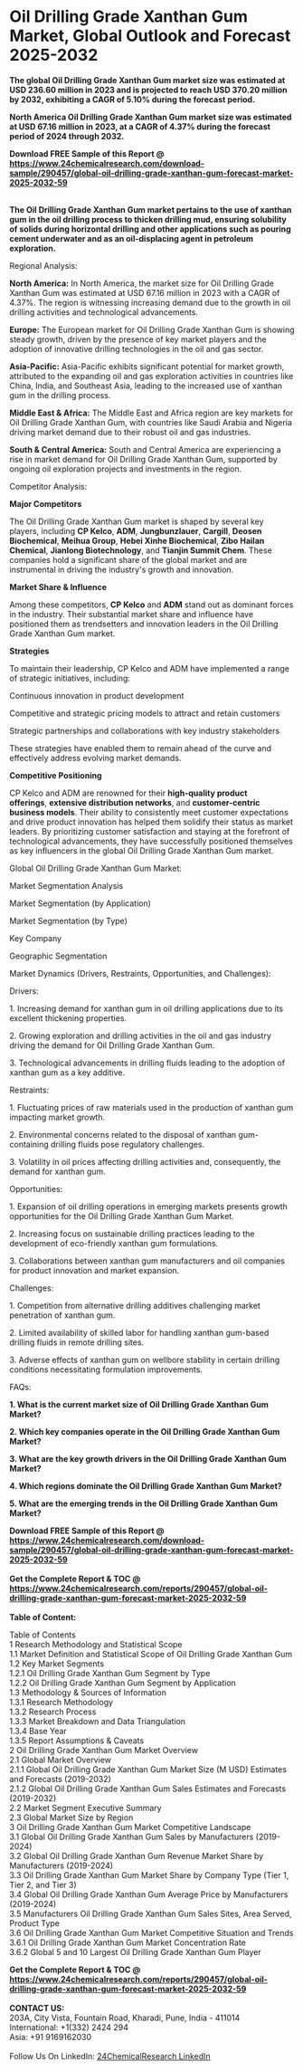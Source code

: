 <h1>Oil Drilling Grade Xanthan Gum Market, Global Outlook and Forecast 2025-2032</h1><p><strong>The global Oil Drilling Grade Xanthan Gum market size was estimated at USD 236.60 million in 2023 and is projected to reach USD 370.20 million by 2032, exhibiting a CAGR of 5.10% during the forecast period.</strong></p><p>
</p><p><strong>North America Oil Drilling Grade Xanthan Gum market size was estimated at USD 67.16 million in 2023, at a CAGR of 4.37% during the forecast period of 2024 through 2032.</strong></p><div><b>Download FREE Sample of this Report @ 
            <a href="https://www.24chemicalresearch.com/download-sample/290457/global-oil-drilling-grade-xanthan-gum-forecast-market-2025-2032-59">
            https://www.24chemicalresearch.com/download-sample/290457/global-oil-drilling-grade-xanthan-gum-forecast-market-2025-2032-59</a></b></div><br><p>
</p><p><strong>The Oil Drilling Grade Xanthan Gum market pertains to the use of xanthan gum in the oil drilling process to thicken drilling mud, ensuring solubility of solids during horizontal drilling and other applications such as pouring cement underwater and as an oil-displacing agent in petroleum exploration.</strong></p><p>
Regional Analysis:</p><p>
</p><p><strong>North America:</strong> In North America, the market size for Oil Drilling Grade Xanthan Gum was estimated at USD 67.16 million in 2023 with a CAGR of 4.37%. The region is witnessing increasing demand due to the growth in oil drilling activities and technological advancements.</p><p>
</p><p><strong>Europe:</strong> The European market for Oil Drilling Grade Xanthan Gum is showing steady growth, driven by the presence of key market players and the adoption of innovative drilling technologies in the oil and gas sector.</p><p>
</p><p><strong>Asia-Pacific:</strong> Asia-Pacific exhibits significant potential for market growth, attributed to the expanding oil and gas exploration activities in countries like China, India, and Southeast Asia, leading to the increased use of xanthan gum in the drilling process.</p><p>
</p><p><strong>Middle East &amp; Africa:</strong> The Middle East and Africa region are key markets for Oil Drilling Grade Xanthan Gum, with countries like Saudi Arabia and Nigeria driving market demand due to their robust oil and gas industries.</p><p>
</p><p><strong>South &amp; Central America:</strong> South and Central America are experiencing a rise in market demand for Oil Drilling Grade Xanthan Gum, supported by ongoing oil exploration projects and investments in the region.</p><p>
Competitor Analysis:</p><p>
<strong>Major Competitors</strong></p><p>
</p><p>The Oil Drilling Grade Xanthan Gum market is shaped by several key players, including <strong>CP Kelco</strong>, <strong>ADM</strong>, <strong>Jungbunzlauer</strong>, <strong>Cargill</strong>, <strong>Deosen Biochemical</strong>, <strong>Meihua Group</strong>, <strong>Hebei Xinhe Biochemical</strong>, <strong>Zibo Hailan Chemical</strong>, <strong>Jianlong Biotechnology</strong>, and <strong>Tianjin Summit Chem</strong>. These companies hold a significant share of the global market and are instrumental in driving the industry's growth and innovation.</p><p>
<strong>Market Share &amp; Influence</strong></p><p>
</p><p>Among these competitors, <strong>CP Kelco</strong> and <strong>ADM</strong> stand out as dominant forces in the industry. Their substantial market share and influence have positioned them as trendsetters and innovation leaders in the Oil Drilling Grade Xanthan Gum market.</p><p>
<strong>Strategies</strong></p><p>
</p><p>To maintain their leadership, CP Kelco and ADM have implemented a range of strategic initiatives, including:</p><p>
</p><p>Continuous innovation in product development</p><p>Competitive and strategic pricing models to attract and retain customers</p><p>Strategic partnerships and collaborations with key industry stakeholders</p><p>
</p><p>These strategies have enabled them to remain ahead of the curve and effectively address evolving market demands.</p><p>
<strong>Competitive Positioning</strong></p><p>
</p><p>CP Kelco and ADM are renowned for their <strong>high-quality product offerings</strong>, <strong>extensive distribution networks</strong>, and <strong>customer-centric business models</strong>. Their ability to consistently meet customer expectations and drive product innovation has helped them solidify their status as market leaders. By prioritizing customer satisfaction and staying at the forefront of technological advancements, they have successfully positioned themselves as key influencers in the global Oil Drilling Grade Xanthan Gum market.</p><p>
Global Oil Drilling Grade Xanthan Gum Market:</p><p>
Market Segmentation Analysis</p><p>
Market Segmentation (by Application)</p><p>
</p><p>
Market Segmentation (by Type)</p><p>
</p><p>
Key Company</p><p>
</p><p>
Geographic Segmentation</p><p>
</p><p>
Market Dynamics (Drivers, Restraints, Opportunities, and Challenges):</p><p>
Drivers:</p><p>
</p><p>1. Increasing demand for xanthan gum in oil drilling applications due to its excellent thickening properties.</p><p>
</p><p>2. Growing exploration and drilling activities in the oil and gas industry driving the demand for Oil Drilling Grade Xanthan Gum.</p><p>
</p><p>3. Technological advancements in drilling fluids leading to the adoption of xanthan gum as a key additive.</p><p>
Restraints:</p><p>
</p><p>1. Fluctuating prices of raw materials used in the production of xanthan gum impacting market growth.</p><p>
</p><p>2. Environmental concerns related to the disposal of xanthan gum-containing drilling fluids pose regulatory challenges.</p><p>
</p><p>3. Volatility in oil prices affecting drilling activities and, consequently, the demand for xanthan gum.</p><p>
Opportunities:</p><p>
</p><p>1. Expansion of oil drilling operations in emerging markets presents growth opportunities for the Oil Drilling Grade Xanthan Gum Market.</p><p>
</p><p>2. Increasing focus on sustainable drilling practices leading to the development of eco-friendly xanthan gum formulations.</p><p>
</p><p>3. Collaborations between xanthan gum manufacturers and oil companies for product innovation and market expansion.</p><p>
Challenges:</p><p>
</p><p>1. Competition from alternative drilling additives challenging market penetration of xanthan gum.</p><p>
</p><p>2. Limited availability of skilled labor for handling xanthan gum-based drilling fluids in remote drilling sites.</p><p>
</p><p>3. Adverse effects of xanthan gum on wellbore stability in certain drilling conditions necessitating formulation improvements.</p><p>
FAQs:</p><p>
</p><p><strong>1. What is the current market size of Oil Drilling Grade Xanthan Gum Market?</strong></p><p>
</p><p>
</p><p><strong>2. Which key companies operate in the Oil Drilling Grade Xanthan Gum Market?</strong></p><p>
</p><p>
</p><p><strong>3. What are the key growth drivers in the Oil Drilling Grade Xanthan Gum Market?</strong></p><p>
</p><p>
</p><p><strong>4. Which regions dominate the Oil Drilling Grade Xanthan Gum Market?</strong></p><p>
</p><p>
</p><p><strong>5. What are the emerging trends in the Oil Drilling Grade Xanthan Gum Market?</strong></p><p>
</p><div><b>Download FREE Sample of this Report @ 
            <a href="https://www.24chemicalresearch.com/download-sample/290457/global-oil-drilling-grade-xanthan-gum-forecast-market-2025-2032-59">
            https://www.24chemicalresearch.com/download-sample/290457/global-oil-drilling-grade-xanthan-gum-forecast-market-2025-2032-59</a></b></div><br><div><b>Get the Complete Report & TOC @ 
            <a href="https://www.24chemicalresearch.com/reports/290457/global-oil-drilling-grade-xanthan-gum-forecast-market-2025-2032-59">
            https://www.24chemicalresearch.com/reports/290457/global-oil-drilling-grade-xanthan-gum-forecast-market-2025-2032-59</a></b></div><br>
            <b>Table of Content:</b><p>Table of Contents<br />
1 Research Methodology and Statistical Scope<br />
1.1 Market Definition and Statistical Scope of Oil Drilling Grade Xanthan Gum<br />
1.2 Key Market Segments<br />
1.2.1 Oil Drilling Grade Xanthan Gum Segment by Type<br />
1.2.2 Oil Drilling Grade Xanthan Gum Segment by Application<br />
1.3 Methodology & Sources of Information<br />
1.3.1 Research Methodology<br />
1.3.2 Research Process<br />
1.3.3 Market Breakdown and Data Triangulation<br />
1.3.4 Base Year<br />
1.3.5 Report Assumptions & Caveats<br />
2 Oil Drilling Grade Xanthan Gum Market Overview<br />
2.1 Global Market Overview<br />
2.1.1 Global Oil Drilling Grade Xanthan Gum Market Size (M USD) Estimates and Forecasts (2019-2032)<br />
2.1.2 Global Oil Drilling Grade Xanthan Gum Sales Estimates and Forecasts (2019-2032)<br />
2.2 Market Segment Executive Summary<br />
2.3 Global Market Size by Region<br />
3 Oil Drilling Grade Xanthan Gum Market Competitive Landscape<br />
3.1 Global Oil Drilling Grade Xanthan Gum Sales by Manufacturers (2019-2024)<br />
3.2 Global Oil Drilling Grade Xanthan Gum Revenue Market Share by Manufacturers (2019-2024)<br />
3.3 Oil Drilling Grade Xanthan Gum Market Share by Company Type (Tier 1, Tier 2, and Tier 3)<br />
3.4 Global Oil Drilling Grade Xanthan Gum Average Price by Manufacturers (2019-2024)<br />
3.5 Manufacturers Oil Drilling Grade Xanthan Gum Sales Sites, Area Served, Product Type<br />
3.6 Oil Drilling Grade Xanthan Gum Market Competitive Situation and Trends<br />
3.6.1 Oil Drilling Grade Xanthan Gum Market Concentration Rate<br />
3.6.2 Global 5 and 10 Largest Oil Drilling Grade Xanthan Gum Player</p><div><b>Get the Complete Report & TOC @ 
            <a href="https://www.24chemicalresearch.com/reports/290457/global-oil-drilling-grade-xanthan-gum-forecast-market-2025-2032-59">
            https://www.24chemicalresearch.com/reports/290457/global-oil-drilling-grade-xanthan-gum-forecast-market-2025-2032-59</a></b></div><br><b>CONTACT US:</b><br>
            203A, City Vista, Fountain Road, Kharadi, Pune, India - 411014<br>
            International: +1(332) 2424 294<br>
            Asia: +91 9169162030 <br><br>
            Follow Us On LinkedIn: <a href="https://www.linkedin.com/company/24chemicalresearch/">24ChemicalResearch LinkedIn</a>